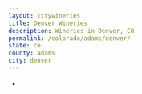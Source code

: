 ```yaml
---
layout: citywineries
title: Denver Wineries
description: Wineries in Denver, CO
permalink: /colorado/adams/denver/
state: co
county: adams
city: denver
---
```

-
